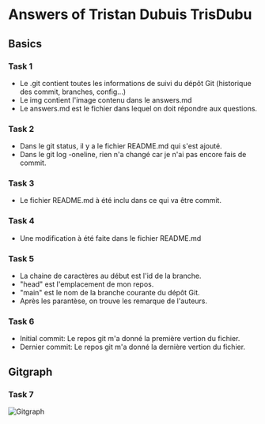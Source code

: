 # Answers of Tristan Dubuis TrisDubu

## Basics
### Task 1

- Le .git contient toutes les informations de suivi du dépôt Git (historique des commit, branches, config...)
- Le img contient l'image contenu dans le answers.md
- Le answers.md est le fichier dans lequel on doit répondre aux questions.
### Task 2

- Dans le git status, il y a le fichier README.md qui s'est ajouté.
- Dans le git log -oneline, rien n'a changé car je n'ai pas encore fais de commit.
### Task 3

- Le fichier README.md à été inclu dans ce qui va être commit.
### Task 4

-  Une modification à été faite dans le fichier README.md
### Task 5

- La chaine de caractères au début est l'id de la branche.
- "head" est l'emplacement de mon repos.
- "main" est le nom de la branche courante du dépôt Git.
- Après les parantèse, on trouve les remarque de l'auteurs.
### Task 6

- Initial commit: Le repos git m'a donné la première vertion du fichier.
- Dernier commit: Le repos git m'a donné la dernière vertion du fichier.
## Gitgraph

### Task 7

![Gitgraph](img/gitgraph.svg)